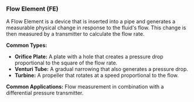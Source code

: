 ### Flow Element (FE)
A Flow Element is a device that is inserted into a pipe and generates a measurable physical change in response to the fluid's flow. This change is then measured by a transmitter to calculate the flow rate.

**Common Types:**
- **Orifice Plate:** A plate with a hole that creates a pressure drop proportional to the square of the flow rate.
- **Venturi Tube:** A gradual narrowing that also generates a pressure drop.
- **Turbine:** A propeller that rotates at a speed proportional to the flow.

**Common Applications:** Flow measurement in combination with a differential pressure transmitter.
